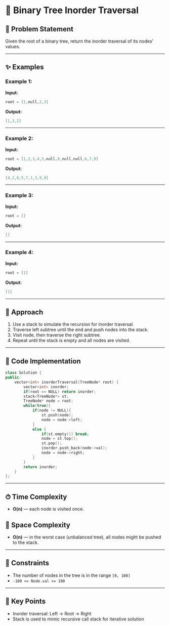 # 🌳 Binary Tree Inorder Traversal

## 📝 Problem Statement

Given the root of a binary tree, return the inorder traversal of its nodes' values.

---

## ✨ Examples

### Example 1:

**Input:**

```cpp
root = [1,null,2,3]
```

**Output:**

```cpp
[1,3,2]
```

---

### Example 2:

**Input:**

```cpp
root = [1,2,3,4,5,null,8,null,null,6,7,9]
```

**Output:**

```cpp
[4,2,6,5,7,1,3,9,8]
```

---

### Example 3:

**Input:**

```cpp
root = []
```

**Output:**

```cpp
[]
```

---

### Example 4:

**Input:**

```cpp
root = [1]
```

**Output:**

```cpp
[1]
```

---

## 🚀 Approach

1. Use a stack to simulate the recursion for inorder traversal.
2. Traverse left subtree until the end and push nodes into the stack.
3. Visit node, then traverse the right subtree.
4. Repeat until the stack is empty and all nodes are visited.

---

## 🔢 Code Implementation

```cpp
class Solution {
public:
    vector<int> inorderTraversal(TreeNode* root) {
        vector<int> inorder;
        if(root == NULL) return inorder;
        stack<TreeNode*> st;
        TreeNode* node = root;
        while(true){
            if(node != NULL){
                st.push(node);
                node = node->left;
            }
            else {
                if(st.empty()) break;
                node = st.top();
                st.pop();
                inorder.push_back(node->val);
                node = node->right;
            }
        }
        return inorder;
    }
};
```

---

## ⏱ Time Complexity

* **O(n)** — each node is visited once.

## 💾 Space Complexity

* **O(n)** — in the worst case (unbalanced tree), all nodes might be pushed to the stack.

---

## 🔧 Constraints

* The number of nodes in the tree is in the range `[0, 100]`
* `-100 <= Node.val <= 100`

---

## 🌟 Key Points

* Inorder traversal: Left -> Root -> Right
* Stack is used to mimic recursive call stack for iterative solution
